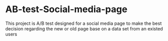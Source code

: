 # AB-test-Social-media-page
This project is A/B test designed for a social media  page to make the best decision regarding the new or old page base on a data set from an existed users  
